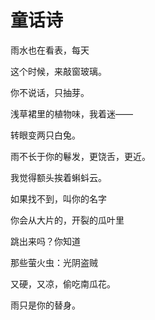 # 童话诗

雨水也在看表，每天

这个时候，来敲窗玻璃。

你不说话，只抽芽。

浅草裙里的植物味，我着迷——

转眼变两只白兔。

雨不长于你的鬈发，更饶舌，更近。

我觉得额头挨着蝌蚪云。

如果找不到，叫你的名字

你会从大片的，开裂的瓜叶里

跳出来吗？你知道

那些萤火虫：光阴盗贼

又硬，又凉，偷吃南瓜花。

雨只是你的替身。
